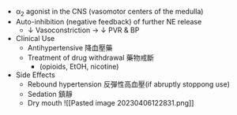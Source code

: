 - α<sub>2</sub> agonist in the CNS (vasomotor centers of the medulla)
- Auto-inhibition (negative feedback) of further NE release
	- ↓ Vasoconstriction → ↓ PVR & BP
- Clinical Use
	- Antihypertensive 降血壓藥
	- Treatment of drug withdrawal 藥物戒斷
		- (opioids, EtOH, nicotine)
- Side Effects
	- Rebound hypertension 反彈性高血壓(if abruptly stoppong use)
	- Sedation 鎮靜
	- Dry mouth
![[Pasted image 20230406122831.png]]